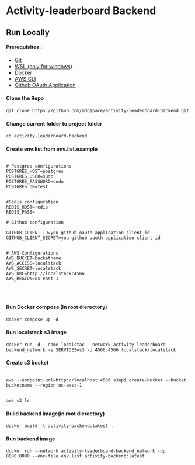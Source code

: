 # Activity-leaderboard Backend


## Run Locally

#### Prerequisites : 

 - [Git](https://git-scm.com/book/en/v2/Getting-Started-First-Time-Git-Setup)
 - [WSL (only for windows)](https://www.oracle.com/java/technologies/downloads/)
 - [Docker](https://docs.docker.com/engine/install/)
 - [AWS CLI](https://cloudacademy.com/blog/how-to-use-aws-cli/)
 - [Github OAuth Application](https://docs.github.com/en/apps/oauth-apps/building-oauth-apps/creating-an-oauth-app)


#### Clone the Repo
```
git clone https://github.com/mdgspace/activity-leaderboard-backend.git
```
#### Change current folder to project folder

```
cd activity-leaderboard-backend
```

#### Create env.list from env.list.example

```

# Postgres configurations
POSTGRES_HOST=postgres
POSTGRES_USER=sudo
POSTGRES_PASSWORD=sudo
POSTGRES_DB=test


#Redis configuration
REDIS_HOST=redis
REDIS_PASS=

# Github configuration

GITHUB_CLIENT_ID=you github oauth application client id
GITHUB_CLIENT_SECRET=you github oauth application client id


# AWS Configurations
AWS_BUCKET=bucketname
AWS_ACCESS=localstack
AWS_SECRET=localstack
AWS_URL=http://localstack:4566
AWS_REGION=us-east-1




```

#### Run Docker compose (In root dierectory)
``` 
docker compose up -d 
```

#### Run localstack s3 image

```
docker run -d --name localstac --network activity-leaderboard-backend_network -e SERVICES=s3 -p 4566:4566 localstack/localstack
```
#### Create s3 bucket

```

aws --endpoint-url=http://localhost:4566 s3api create-bucket --bucket bucketname --region us-east-1


aws s3 ls

```

#### Build backend image(in root dierectory)
```
docker build -t activity-backend:latest .

```

#### Run backend image
```
docker run --network activity-leaderboard-backend_network -dp 8080:8080 --env-file env.list activity-backend:latest
```